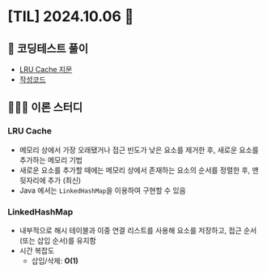 # [TIL] 2024.10.06 📘

## 📝 코딩테스트 풀이
- [LRU Cache 지문](https://leetcode.com/problems/lru-cache/description/)
- [작성코드](https://github.com/no-cy/TIL/blob/main/study/coding-test/java/Level2/146.%20LRU%20Cache.java)

## 🧑🏻‍💻 이론 스터디
### LRU Cache
- 메모리 상에서 가장 오래됐거나 접근 빈도가 낮은 요소를 제거한 후, 새로운 요소를 추가하는 메모리 기법
- 새로운 요소를 추가할 때에는 메모리 상에서 존재하는 요소의 순서를 정렬한 후, 맨 뒷자리에 추가 (최신)
- Java 에서는 `LinkedHashMap`을 이용하여 구현할 수 있음

### LinkedHashMap
- 내부적으로 해시 테이블과 이중 연결 리스트를 사용해 요소를 저장하고, 접근 순서(또는 삽입 순서)를 유지함
- 시간 복잡도
  - 삽입/삭제: **O(1)**
